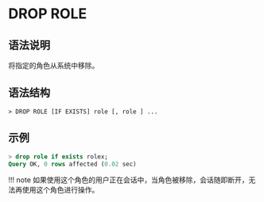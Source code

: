 # **DROP ROLE**

## **语法说明**

将指定的角色从系统中移除。

## **语法结构**

```
> DROP ROLE [IF EXISTS] role [, role ] ...
```

## **示例**

```sql
> drop role if exists rolex;
Query OK, 0 rows affected (0.02 sec)
```

!!! note
    如果使用这个角色的用户正在会话中，当角色被移除，会话随即断开，无法再使用这个角色进行操作。
